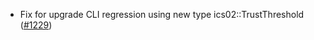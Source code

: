 *   Fix for upgrade CLI regression using new type ics02::TrustThreshold ([#1229])

[#1229]: https://github.com/informalsystems/ibc-rs/issues/1229
